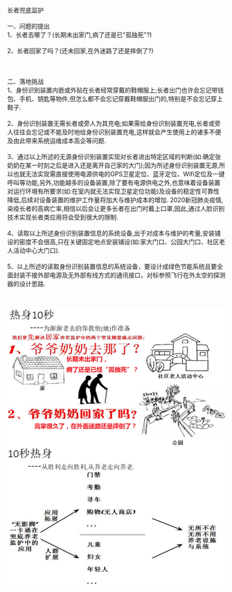    长者兜底监护 
<br>
<br>
一、问题的提出<br>
1、长者去哪了？(长期未出家门,病了还是已"孤独死"?)<br><br>
2、长者回家了吗？(还未回家,在外迷路了还是摔倒了?)<br><br>
<br><br>
二、落地挑战<br>
1、身份识别装置内嵌或外贴在长者经常穿戴的鞋帽服上;长者出门也许会忘记带钱包、手机、钥匙等物件,但怎么都不会忘记穿戴鞋帽服出门的,特别是不会忘记穿上鞋子.<br><br>
2、身份识别装置无需长者或旁人为其充电;如果需给身份识别装置充电,长者或旁人往往会忘记或不能及时地给身份识别装置充电,这样就会产生使用上的诸多不便及由此带来系统运维成本高企等问题.<br><br>
3、通过以上所述的无源身份识别装置实现对长者进出特定区域的判断(如:确定张奶奶在某一时刻之后是进入还是离开自己家的大门);因为所述身份识别装置无源,所以也就无法实现需直接使用电源供电的GPS卫星定位、蓝牙定位、Wifi定位及一键呼叫等功能,另外,功能越多的设备装置,除了要有电源供电之外,也意味着设备装置对运行环境有所要求(如:在室内就无法实现卫星定位功能)及设备的稳定性可靠性降低,后续对设备装置的维护工作量将加大与维护成本的增加. 2020新冠肺炎疫情,染疫长者的高病亡率,相信以后会让更多长者在出门时戴上口罩,因此,通过人脸识别技术实现长者类应用将会受到很大的限制.<br><br>
 4、读取以上所述身份识别装置信息的系统设备,出于对成本与维护的考量,安装铺设的密度不会很高,只在关键固定地点安装铺设(如:家大门口、公园大门口、社区老人活动中心大门口).<br><br>
 5、以上所述的读取身份识别装置信息的系统设备，要设计成绿色节能系统且要全面封装不接外部电源及无外部有线方式的通讯接口，对标参照飞行在外太空的探测器的设计思路.<br><br>
<br>

![image](https://github.com/Cyz-Fj/Elderly/blob/master/Img/0.png)
